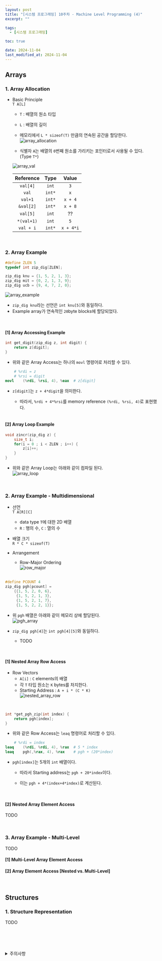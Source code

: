 ```yaml
---
layout: post
title: "[시스템 프로그래밍] 10주차 - Machine Level Programming (4)"
excerpt: ""

tags:
  - [시스템 프로그래밍]

toc: true

date: 2024-11-04
last_modified_at: 2024-11-04
---
```

## Arrays
### 1. Array Allocation  
- Basic Principle  
`T A[L]`
  - `T` : 배열의 원소 타입
  - `L` : 배열의 길이
  - 메모리에서 `L * sizeof(T)` 만큼의 연속된 공간을 할당한다.  
![array_allocation](TODO)  

  - 식별자 `A`는 배열의 `0`번째 원소를 가리키는 포인터로서 사용될 수 있다.  
  (Type `T*`)  

  ![array_val](TODO)

  |Reference|Type|Value|
  |:---:|:---:|:---:|
  |`val[4]`|`int`|`3`|
  |`val`|`int*`|`x`|
  |`val+1`|`int*`|`x + 4`|
  |`&val[2]`|`int*`|`x + 8`|
  |`val[5]`|`int`|??|
  |`*(val+1)`|`int`|`5`|
  |`val + i`|`int*`|`x + 4*i`|  

<br>

### 2. Array Example

```c
#define ZLEN 5
typedef int zip_dig[ZLEN];

zip_dig knu = {1, 5, 2, 1, 3};
zip_dig mit = {0, 2, 1, 3, 9};
zip_dig ucb = {9, 4, 7, 2, 0};
```

![array_example](TODO)  

- `zip_dig knu`라는 선언은 `int knu[5]`와 동일하다.  
- Example array가 연속적인 `20`byte blocks에 할당되었다.  

<br>

#### [1] Array Accessing Example

```c
int get_digit(zip_dig z, int digit) {
    return z[digit];
}   
```

- 위와 같은 Array Access는 하나의 `movl` 명령어로 처리할 수 있다.  

```s
    # %rdi = z
    # %rsi = digit
movl    (%rdi, %rsi, 4), %eax  # z[digit]
```

- `z[digit]`는 `z + 4*digit`을 의미한다.

  - 따라서, `%rdi + 4*%rsi`를 memory reference `(%rdi, %rsi, 4)`로 표현했다.  

  <br>

#### [2] Array Loop Example

```c
void zincr(zip_dig z) {
    size_t i;
    for(i = 0 ; i < ZLEN ; i++) {
        z[i]++;
    }
}
```

- 위와 같은 Array Loop는 아래와 같이 컴파일 된다.  
![array_loop](TODO)  

<br>

### 2. Array Example - Multidimensional  
- 선언  
`T A[R][C]`
  - data type `T`에 대한 2D 배열
  - `R` : 행의 수, `C` : 열의 수  

- 배열 크기  
`R * C * sizeof(T)`  

- Arrangement  
  - Row-Major Ordering  
  ![row_major](TODO)  

  <br>

```c
#define PCOUNT 4
zip_dig pgh[pcount] =
    {{1, 5, 2, 0, 6},
     {1, 5, 2, 1, 3},
     {1, 5, 2, 1, 7},
     {1, 5, 2, 2, 1}};
```

- 위 `pgh` 배열은 아래와 같이 메모리 상에 할당된다.  
![pgh_array](TODO)  

- `zip_dig pgh[4]`는 `int pgh[4][5]`와 동일하다.  
  - TODO

<br>

#### [1] Nested Array Row Access
- Row Vectors
  - `A[i]` : `C` elements의 배열  
  - 각 `T` 타입 원소는 `K` bytes를 차지한다.
  - Starting Address : `A + i * (C * K)`  
  ![nested_array_row](TODO)  

<br>

```c
int *get_pgh_zip(int index) {
    return pgh[index];
}
```

- 위와 같은 Row Access는 `leaq` 명령어로 처리할 수 있다.  

```s
    # %rdi = index
leaq    (%rdi, %rdi, 4), %rax  # 5 * index
leaq    pgh(,%rax, 4), %rax    # pgh + (20*index)
```

- `pgh[index]`는 5개의 `int` 배열이다.  
  - 따라서 Starting address는 `pgh + 20*index`이다.  

  - 이는 `pgh + 4*(index+4*index)`로 계산된다.  

  <br>

#### [2] Nested Array Element Access

TODO

<br>

### 3. Array Example - Multi-Level
TODO  

#### [1] Multi-Level Array Element Access

#### [2] Array Element Access [Nested vs. Multi-Level]  

<br>

## Structures
### 1. Structure Representation  
TODO  

<br>
<br>
<br>
<br>
<details>
<summary>주의사항</summary>
<div markdown="1">  

이 포스팅은 강원대학교 송원준 교수님의 시스템 프로그래밍 수업을 들으며 내용을 정리 한 것입니다.  
수업 내용에 대한 저작권은 교수님께 있으니,  
다른 곳으로의 무분별한 내용 복사를 자제해 주세요.  

</div>
</details>